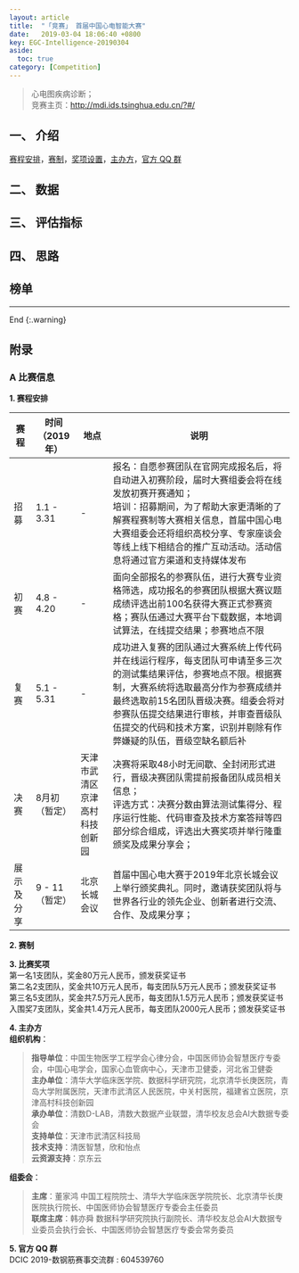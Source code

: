 ```yaml
---
layout: article
title:  "「竞赛」 首届中国心电智能大赛"
date:   2019-03-04 18:06:40 +0800
key: EGC-Intelligence-20190304
aside:
  toc: true
category: [Competition]
---
```


>心电图疾病诊断；    
竞赛主页：<http://mdi.ids.tsinghua.edu.cn/?#/>   



## 一、 介绍

[赛程安排](#schedule)，[赛制](#rule)，[奖项设置](#awards)，[主办方](#organizers)，[官方 QQ 群](#QQ)  

## 二、 数据


## 三、 评估指标


## 四、 思路


## 榜单




-------------------  
 End
{:.warning}  


## 附录
### A 比赛信息  
<span id="schedule">**1. 赛程安排**</span>    

| 赛程 | 时间（2019年） | 地点 | 说明 |  
| --- | --- | --- |  --- |  
| 招募 | 1.1 - 3.31 | - | 报名：自愿参赛团队在官网完成报名后，将自动进入初赛阶段，届时大赛组委会将在线发放初赛开赛通知；<br>培训：招募期间，为了帮助大家更清晰的了解赛程赛制等大赛相关信息，首届中国心电大赛组委会还将组织高校分享、专家座谈会等线上线下相结合的推广互动活动。活动信息将通过官方渠道和支持媒体发布 |  
| 初赛 | 4.8 - 4.20 | - | 面向全部报名的参赛队伍，进行大赛专业资格筛选，成功报名的参赛团队根据大赛议题成绩评选出前100名获得大赛正式参赛资格；赛队伍通过大赛平台下载数据，本地调试算法，在线提交结果；参赛地点不限 |  
| 复赛 | 5.1 - 5.31 | - | 成功进入复赛的团队通过大赛系统上传代码并在线运行程序，每支团队可申请至多三次的测试集结果评估，参赛地点不限。根据赛制，大赛系统将选取最高分作为参赛成绩并最终选取前15名团队晋级决赛。组委会将对参赛队伍提交结果进行审核，并审查晋级队伍提交的代码和技术方案，识别并剔除有作弊嫌疑的队伍，晋级空缺名额后补 |   
| 决赛 | 8月初 （暂定） | 天津市武清区京津高村科技创新园 | 决赛将采取48小时无间歇、全封闭形式进行，晋级决赛团队需提前报备团队成员相关信息；<br>评选方式：决赛分数由算法测试集得分、程序运行性能、代码审查及技术方案答辩等四部分综合组成，评选出大赛奖项并举行隆重颁奖及成果分享会； |  
| 展示及分享 | 9 - 11（暂定） | 北京长城会议 | 首届中国心电大赛于2019年北京长城会议上举行颁奖典礼。同时，邀请获奖团队将与世界各行业的领先企业、创新者进行交流、合作、及成果分享； |


<span id="rule">**2. 赛制**</span>  


<span id="awards">**3. 比赛奖项**</span>  
第一名1支团队，奖金80万元人民币，颁发获奖证书  
第二名2支团队，奖金共10万元人民币，每支团队5万元人民币；颁发获奖证书  
第三名5支团队，奖金共7.5万元人民币，每支团队1.5万元人民币；颁发获奖证书  
入围奖7支团队，奖金共1.4万元人民币，每支团队2000元人民币；颁发获奖证书  

<span id="organizers">**4. 主办方**</span>  
**组织机构**：  
>**指导单位**：中国生物医学工程学会心律分会，中国医师协会智慧医疗专委会，中国心电学会，国家心血管病中心，天津市卫健委，河北省卫健委  
**主办单位**：清华大学临床医学院、数据科学研究院，北京清华长庚医院，青岛大学附属医院，天津市武清区人民医院，中关村医院，福建省立医院，京津高村科技创新园  
**承办单位**：清数D-LAB，清数大数据产业联盟，清华校友总会AI大数据专委会  
**支持单位**：天津市武清区科技局  
**技术支持**：清医智慧，欣和怡点  
**云资源支持**：京东云  

**组委会**：  
>**主席**：董家鸿 中国工程院院士、清华大学临床医学院院长、北京清华长庚医院执行院长、中国医师协会智慧医疗专委会主任委员  
**联席主席**：韩亦舜 数据科学研究院执行副院长、清华校友总会AI大数据专业委员会执行会长、中国医师协会智慧医疗专委会常务委员  

<span id="organizers">**5. 官方 QQ 群**</span>  
DCIC 2019-数钢筋赛事交流群 : 604539760
